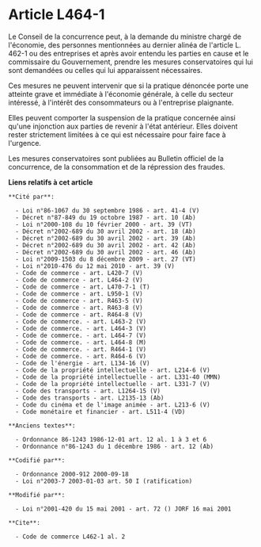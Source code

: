 # Article L464-1

Le Conseil de la concurrence peut, à la demande du ministre chargé de l'économie, des personnes mentionnées au dernier alinéa
de l'article L. 462-1 ou des entreprises et après avoir entendu les parties en cause et le commissaire du Gouvernement,
prendre les mesures conservatoires qui lui sont demandées ou celles qui lui apparaissent nécessaires.

Ces mesures ne peuvent intervenir que si la pratique dénoncée porte une atteinte grave et immédiate à l'économie générale, à
celle du secteur intéressé, à l'intérêt des consommateurs ou à l'entreprise plaignante.

Elles peuvent comporter la suspension de la pratique concernée ainsi qu'une injonction aux parties de revenir à l'état
antérieur. Elles doivent rester strictement limitées à ce qui est nécessaire pour faire face à l'urgence.

Les mesures conservatoires sont publiées au Bulletin officiel de la concurrence, de la consommation et de la répression des
fraudes.

**Liens relatifs à cet article**

	**Cité par**:

	  - Loi n°86-1067 du 30 septembre 1986 - art. 41-4 (V)
	  - Décret n°87-849 du 19 octobre 1987 - art. 10 (Ab)
	  - Loi n°2000-108 du 10 février 2000 - art. 39 (VT)
	  - Décret n°2002-689 du 30 avril 2002 - art. 18 (Ab)
	  - Décret n°2002-689 du 30 avril 2002 - art. 39 (Ab)
	  - Décret n°2002-689 du 30 avril 2002 - art. 42 (Ab)
	  - Décret n°2002-689 du 30 avril 2002 - art. 46 (Ab)
	  - Loi n°2009-1503 du 8 décembre 2009 - art. 27 (VT)
	  - Loi n°2010-476 du 12 mai 2010 - art. 39 (V)
	  - Code de commerce - art. L420-7 (V)
	  - Code de commerce - art. L464-2 (V)
	  - Code de commerce - art. L470-7-1 (T)
	  - Code de commerce - art. L950-1 (V)
	  - Code de commerce - art. R463-5 (V)
	  - Code de commerce - art. R463-8 (V)
	  - Code de commerce - art. R464-8 (V)
	  - Code de commerce. - art. L463-2 (V)
	  - Code de commerce. - art. L464-3 (V)
	  - Code de commerce. - art. L464-7 (V)
	  - Code de commerce. - art. L464-8 (M)
	  - Code de commerce. - art. R464-1 (V)
	  - Code de commerce. - art. R464-6 (V)
	  - Code de l'énergie - art. L134-16 (V)
	  - Code de la propriété intellectuelle - art. L214-6 (V)
	  - Code de la propriété intellectuelle - art. L331-40 (MMN)
	  - Code de la propriété intellectuelle - art. L331-7 (V)
	  - Code des transports - art. L1264-15 (V)
	  - Code des transports - art. L2135-13 (Ab)
	  - Code du cinéma et de l'image animée - art. L213-6 (V)
	  - Code monétaire et financier - art. L511-4 (VD)

	**Anciens textes**:

	  - Ordonnance 86-1243 1986-12-01 art. 12 al. 1 à 3 et 6
	  - Ordonnance n°86-1243 du 1 décembre 1986 - art. 12 (Ab)

	**Codifié par**:

	  - Ordonnance 2000-912 2000-09-18
	  - Loi n°2003-7 2003-01-03 art. 50 I (ratification)

	**Modifié par**:

	  - Loi n°2001-420 du 15 mai 2001 - art. 72 () JORF 16 mai 2001

	**Cite**:

	  - Code de commerce L462-1 al. 2

